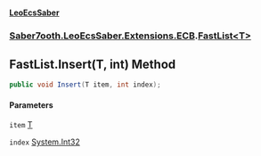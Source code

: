 #### [LeoEcsSaber](index.md 'index')
### [Saber7ooth.LeoEcsSaber.Extensions.ECB](Saber7ooth.LeoEcsSaber.Extensions.ECB.md 'Saber7ooth.LeoEcsSaber.Extensions.ECB').[FastList&lt;T&gt;](FastList_T_.md 'Saber7ooth.LeoEcsSaber.Extensions.ECB.FastList<T>')

## FastList<T>.Insert(T, int) Method

```csharp
public void Insert(T item, int index);
```
#### Parameters

<a name='Saber7ooth.LeoEcsSaber.Extensions.ECB.FastList_T_.Insert(T,int).item'></a>

`item` [T](FastList_T_.md#Saber7ooth.LeoEcsSaber.Extensions.ECB.FastList_T_.T 'Saber7ooth.LeoEcsSaber.Extensions.ECB.FastList<T>.T')

<a name='Saber7ooth.LeoEcsSaber.Extensions.ECB.FastList_T_.Insert(T,int).index'></a>

`index` [System.Int32](https://docs.microsoft.com/en-us/dotnet/api/System.Int32 'System.Int32')